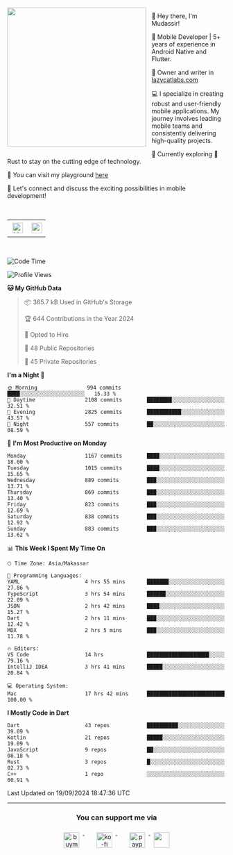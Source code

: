 <a href="https://lazycatlabs.com/" target="_blank">
<img 
  src="https://github-production-user-asset-6210df.s3.amazonaws.com/1531684/281783264-5b2e172d-feb8-40de-9846-a70379b758fb.png" 
  style="margin-top:20px;margin-right:13px;margin-bottom:20px"
  align="left" 
  height="320px"
/>
</a>
<br>
<p>
 👋 Hey there, I'm Mudassir!

🚀 Mobile Developer | 5+ years of experience in Android Native and Flutter.

📝 Owner and writer in [lazycatlabs.com](https://lazycatlabs.com)

💻 I specialize in creating robust and user-friendly mobile applications. My journey involves leading mobile teams and consistently delivering high-quality projects.

🌱 Currently exploring 🦀 Rust to stay on the cutting edge of technology.

🛝 You can visit my playground [here](https://github.com/lazycatlabs)

🔗 Let's connect and discuss the exciting possibilities in mobile development!

<br>

<table style="border:none; border-collapse:collapse; cellspacing:0; cellpadding:0">
    <tr>
        <td>
           <a href="https://www.linkedin.com/in/lzyct/" target="_blank">
              <img src="https://github.com/ukieTux/ukieTux/blob/master/assets/linkedin.svg" alt="LinkedIn" style="vertical-align:top; margin:4px" height=24>
          </a>
        </td>
        <td>
           <a href = "https://www.upwork.com/freelancers/~01913209d41be922f1?viewMode=1">
              <img src="https://img.shields.io/badge/UpWork-6FDA44?logo=Upwork&logoColor=white" height=24/>
           </a>
        </td>
    </tr>
</table>

<br>

<!--START_SECTION:waka-->
![Code Time](http://img.shields.io/badge/Code%20Time-6%2C397%20hrs%2016%20mins-blue)

![Profile Views](http://img.shields.io/badge/Profile%20Views-0-blue)

**🐱 My GitHub Data** 

> 📦 365.7 kB Used in GitHub's Storage 
 > 
> 🏆 644 Contributions in the Year 2024
 > 
> 💼 Opted to Hire
 > 
> 📜 48 Public Repositories 
 > 
> 🔑 45 Private Repositories 
 > 
**I'm a Night 🦉** 

```text
🌞 Morning                994 commits         ████░░░░░░░░░░░░░░░░░░░░░   15.33 % 
🌆 Daytime                2108 commits        ████████░░░░░░░░░░░░░░░░░   32.51 % 
🌃 Evening                2825 commits        ███████████░░░░░░░░░░░░░░   43.57 % 
🌙 Night                  557 commits         ██░░░░░░░░░░░░░░░░░░░░░░░   08.59 % 
```
📅 **I'm Most Productive on Monday** 

```text
Monday                   1167 commits        ████░░░░░░░░░░░░░░░░░░░░░   18.00 % 
Tuesday                  1015 commits        ████░░░░░░░░░░░░░░░░░░░░░   15.65 % 
Wednesday                889 commits         ███░░░░░░░░░░░░░░░░░░░░░░   13.71 % 
Thursday                 869 commits         ███░░░░░░░░░░░░░░░░░░░░░░   13.40 % 
Friday                   823 commits         ███░░░░░░░░░░░░░░░░░░░░░░   12.69 % 
Saturday                 838 commits         ███░░░░░░░░░░░░░░░░░░░░░░   12.92 % 
Sunday                   883 commits         ███░░░░░░░░░░░░░░░░░░░░░░   13.62 % 
```


📊 **This Week I Spent My Time On** 

```text
🕑︎ Time Zone: Asia/Makassar

💬 Programming Languages: 
YAML                     4 hrs 55 mins       ███████░░░░░░░░░░░░░░░░░░   27.86 % 
TypeScript               3 hrs 54 mins       ██████░░░░░░░░░░░░░░░░░░░   22.09 % 
JSON                     2 hrs 42 mins       ████░░░░░░░░░░░░░░░░░░░░░   15.27 % 
Dart                     2 hrs 11 mins       ███░░░░░░░░░░░░░░░░░░░░░░   12.42 % 
MDX                      2 hrs 5 mins        ███░░░░░░░░░░░░░░░░░░░░░░   11.78 % 

🔥 Editors: 
VS Code                  14 hrs              ████████████████████░░░░░   79.16 % 
IntelliJ IDEA            3 hrs 41 mins       █████░░░░░░░░░░░░░░░░░░░░   20.84 % 

💻 Operating System: 
Mac                      17 hrs 42 mins      █████████████████████████   100.00 % 
```

**I Mostly Code in Dart** 

```text
Dart                     43 repos            ██████████░░░░░░░░░░░░░░░   39.09 % 
Kotlin                   21 repos            █████░░░░░░░░░░░░░░░░░░░░   19.09 % 
JavaScript               9 repos             ██░░░░░░░░░░░░░░░░░░░░░░░   08.18 % 
Rust                     3 repos             █░░░░░░░░░░░░░░░░░░░░░░░░   02.73 % 
C++                      1 repo              ░░░░░░░░░░░░░░░░░░░░░░░░░   00.91 % 
```




 Last Updated on 19/09/2024 18:47:36 UTC
<!--END_SECTION:waka-->



---
<h3 align="center">You can support me via</h3>
<p align="center">
  <a href="https://www.buymeacoffee.com/Lzyct" target="_blank">
    <img src="https://www.buymeacoffee.com/assets/img/guidelines/download-assets-sm-2.svg" alt="buymeacoffe" style="vertical-align:top; margin:8px" height="36">
  </a>&nbsp;&nbsp;&nbsp;&nbsp;
   <a href="https://ko-fi.com/Lzyct" target="_blank">
    <img src="https://help.ko-fi.com/system/photos/3604/0095/9793/logo_circle.png" alt="ko-fi" style="vertical-align:top; margin:8px" height="36">
  </a>&nbsp;&nbsp;&nbsp;&nbsp;
  <a href="https://paypal.me/ukieTux" target="_blank">
    <img src="https://blog.zoom.us/wp-content/uploads/2019/08/paypal.png" alt="paypal" style="vertical-align:top; margin:8px" height="36">
  </a>
  <a href="https://saweria.co/Lzyct" target="_blank">
   <img src="https://1.bp.blogspot.com/-7OuHSxaNk6A/X92QPg8L9kI/AAAAAAAAG0E/lUzKf_uuVP8jCqvXpA7juh_l-TfK2jnbwCLcBGAsYHQ/s16000/SAWERIA.webp" style="vertical-align:top; margin:8px" height="36">
  </a>
</p>
<br><br>

